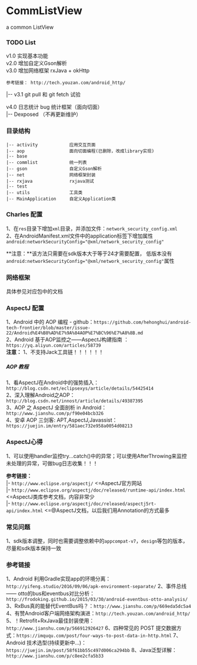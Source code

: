 # CommListView
a common ListView
### TODO List

v1.0 实现基本功能 <br/>
v2.0 增加自定义Gson解析 <br/>
v3.0 增加网络框架 rxJava + okHttp <br/>
``` 
参考链接： http://tech.youzan.com/android_http/ 
```
|-- v3.1 git pull 和 git fetch 试验 <br/>

v4.0 日志统计 bug 统计框架（面向切面） <br/>
|-- Dexposed （不再更新维护）



### 目录结构
```
|-- activity            应用交互页面
|-- aop                 面向切面编程(已删除，改成library实现)
|-- base 
|-- commlist            统一列表
|-- gson                自定义Gson解析
|-- net                 网络框架封装
|-- rxjava              rxjava测试
|-- test
|-- utils               工具类
|-- MainApplication     自定义Application类

```

### Charles 配置
1、在`res`目录下增加`xml`目录，并添加文件：`network_security_config.xml` <br/>
2、在AndroidManifest.xml文件中的application标签下增加属性`android:networkSecurityConfig="@xml/network_security_config"` <br/>

**注意：**该方法只需要在sdk版本大于等于24才需要配置， 低版本没有`android:networkSecurityConfig="@xml/network_security_config"`属性 <br/>

### 网络框架
具体参见对应包中的文档

### AspectJ 配置
1、Android 中的 AOP 编程 - github：`https://github.com/hehonghui/android-tech-frontier/blob/master/issue-22/Android%E4%B8%AD%E7%9A%84AOP%E7%BC%96%E7%A8%8B.md` <br/>
2、Android 基于AOP监控之——AspectJ构建指南 ： `https://yq.aliyun.com/articles/58739` <br/>
**注意：** 1、不支持Jack工具链！！！！！！ <br/>

##### AOP 教程
1、看AspectJ在Android中的强势插入：`http://blog.csdn.net/eclipsexys/article/details/54425414` <br/>
2、深入理解Android之AOP：`http://blog.csdn.net/innost/article/details/49387395` <br/>
3、AOP 之 AspectJ 全面剖析 in Android：`http://www.jianshu.com/p/f90e04bcb326` <br/>
4、安卓 AOP 三剑客: APT,AspectJ,Javassist：`https://juejin.im/entry/581aec732e958a0054d08213` <br/>

### AspectJ心得
1、可以使用handler监控try...catch()中的异常；可以使用AfterThrowing来监控未处理的异常，可做bug日志收集！！！

**参考链接：** <br/>
|- `http://www.eclipse.org/aspectj/`   <=AspectJ官方网站 <br/>
|- `http://www.eclipse.org/aspectj/doc/released/runtime-api/index.html`  <=AspectJ类库参考文档，内容非常少 <br/>
|- `http://www.eclipse.org/aspectj/doc/released/aspectj5rt-api/index.html`  <=@AspectJ文档，以后我们用Annotation的方式最多 <br/>


### 常见问题
1、sdk版本调整，同时也需要调整依赖中的`appcompat-v7`，`design`等包的版本，尽量和sdk版本保持一致





### 参考链接
1、Android 利用Gradle实现app的环境分离：`http://yifeng.studio/2016/09/06/apk-environment-separate/`
2、事件总线 —— otto的bus和eventbus对比分析：`http://frodoking.github.io/2015/03/30/android-eventbus-otto-analysis/`
3、RxBus真的能替代EventBus吗？：`http://www.jianshu.com/p/669eda5dc5a4`
4、有赞Android客户端网络架构演进：`http://tech.youzan.com/android_http/`
5、！Retrofit+RxJava最佳封装使用：`http://www.jianshu.com/p/566912926427`
6、四种常见的 POST 提交数据方式：`https://imququ.com/post/four-ways-to-post-data-in-http.html`
7、Android 技术选型(持续更新中...)：`https://juejin.im/post/58f61bb55c497d006ca294bb`
8、Java泛型详解：`http://www.jianshu.com/p/c8ee2cfa5b33`